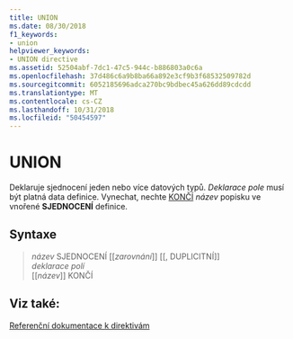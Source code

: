```yaml
---
title: UNION
ms.date: 08/30/2018
f1_keywords:
- union
helpviewer_keywords:
- UNION directive
ms.assetid: 52504abf-7dc1-47c5-944c-b886803a0c6a
ms.openlocfilehash: 37d486c6a9b8ba66a892e3cf9b3f68532509782d
ms.sourcegitcommit: 6052185696adca270bc9bdbec45a626dd89cdcdd
ms.translationtype: MT
ms.contentlocale: cs-CZ
ms.lasthandoff: 10/31/2018
ms.locfileid: "50454597"
---
```

# <a name="union"></a>UNION

Deklaruje sjednocení jeden nebo více datových typů. *Deklarace pole* musí být platná data definice. Vynechat, nechte [KONČÍ](../../assembler/masm/ends-masm.md) *název* popisku ve vnořené **SJEDNOCENÍ** definice.

## <a name="syntax"></a>Syntaxe

> *název* SJEDNOCENÍ [[*zarovnání*]] [[, DUPLICITNÍ]]<br/>
> *deklarace polí*<br/>
> [[*název*]] KONČÍ

## <a name="see-also"></a>Viz také:

[Referenční dokumentace k direktivám](../../assembler/masm/directives-reference.md)<br/>